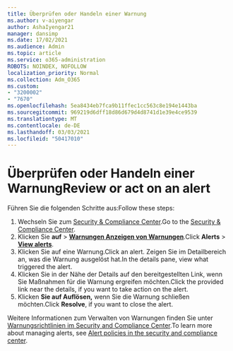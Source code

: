 ```yaml
---
title: Überprüfen oder Handeln einer Warnung
ms.author: v-aiyengar
author: AshaIyengar21
manager: dansimp
ms.date: 17/02/2021
ms.audience: Admin
ms.topic: article
ms.service: o365-administration
ROBOTS: NOINDEX, NOFOLLOW
localization_priority: Normal
ms.collection: Adm_O365
ms.custom:
- "3200002"
- "7670"
ms.openlocfilehash: 5ea8434eb7fca9b11ffec1cc563c8e194e1443ba
ms.sourcegitcommit: 969219d6dff18d86d679d4d8741d1e39e4ce9539
ms.translationtype: MT
ms.contentlocale: de-DE
ms.lasthandoff: 03/03/2021
ms.locfileid: "50417010"
---
```

# <a name="review-or-act-on-an-alert"></a><span data-ttu-id="1da3a-102">Überprüfen oder Handeln einer Warnung</span><span class="sxs-lookup"><span data-stu-id="1da3a-102">Review or act on an alert</span></span>

<span data-ttu-id="1da3a-103">Führen Sie die folgenden Schritte aus:</span><span class="sxs-lookup"><span data-stu-id="1da3a-103">Follow these steps:</span></span>

1. <span data-ttu-id="1da3a-104">Wechseln Sie zum [Security & Compliance Center](https://go.microsoft.com/fwlink/p/?linkid=2077143).</span><span class="sxs-lookup"><span data-stu-id="1da3a-104">Go to the [Security & Compliance Center](https://go.microsoft.com/fwlink/p/?linkid=2077143).</span></span>
1. <span data-ttu-id="1da3a-105">Klicken Sie **auf**  >  **[Warnungen Anzeigen von Warnungen](https://go.microsoft.com/fwlink/?linkid=2103301)**.</span><span class="sxs-lookup"><span data-stu-id="1da3a-105">Click **Alerts** > **[View alerts](https://go.microsoft.com/fwlink/?linkid=2103301)**.</span></span>
1. <span data-ttu-id="1da3a-106">Klicken Sie auf eine Warnung.</span><span class="sxs-lookup"><span data-stu-id="1da3a-106">Click an alert.</span></span> <span data-ttu-id="1da3a-107">Zeigen Sie im Detailbereich an, was die Warnung ausgelöst hat.</span><span class="sxs-lookup"><span data-stu-id="1da3a-107">In the details pane, view what triggered the alert.</span></span>
1. <span data-ttu-id="1da3a-108">Klicken Sie in der Nähe der Details auf den bereitgestellten Link, wenn Sie Maßnahmen für die Warnung ergreifen möchten.</span><span class="sxs-lookup"><span data-stu-id="1da3a-108">Click the provided link near the details, if you want to take action on the alert.</span></span>
1. <span data-ttu-id="1da3a-109">Klicken **Sie auf Auflösen,** wenn Sie die Warnung schließen möchten.</span><span class="sxs-lookup"><span data-stu-id="1da3a-109">Click **Resolve**, if you want to close the alert.</span></span>

<span data-ttu-id="1da3a-110">Weitere Informationen zum Verwalten von Warnungen finden Sie unter [Warnungsrichtlinien im Security and Compliance Center](https://go.microsoft.com/fwlink/?linkid=2103211).</span><span class="sxs-lookup"><span data-stu-id="1da3a-110">To learn more about managing alerts, see [Alert policies in the security and compliance center](https://go.microsoft.com/fwlink/?linkid=2103211).</span></span>

